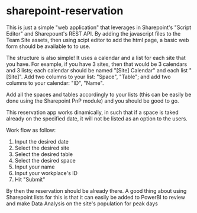 ﻿# sharepoint-reservation
This is just a simple "web application" that leverages in Sharepoint's "Script Editor" and Sharepount's REST API.
By adding the javascript files to the Team Site assets, then using scipt editor to add the html page,
a basic web form should be available to to use.

The structure is also simple! It uses a calendar and a list for each site that you have. For example, if you have 3 sites, then that would be 3 calendars and 3 lists;
each calendar should be named "[Site] Calendar" and each list "[Site]". Add two columns to your list: "Space", "Table"; and add two columns to your calendar: "ID", "Name".

Add all the spaces and tables accordingly to your lists (this can be easily be done using the Sharepoint PnP module) and you should be good to go.

This reservation app works dinamically, in such that if a space is taked already on the specified date, it will not be listed as an option to the users.

Work flow as follow:

1. Input the desired date
2. Select the desired site
3. Select the desired table
4. Select the desired space
5. Input your name
6. Input your workplace's ID
7. Hit "Submit"

By then the reservation should be already there. A good thing about using Sharepoint lists for this is that it can easily be added to PowerBI to review and make Data Analysis on the site's population for peak days
